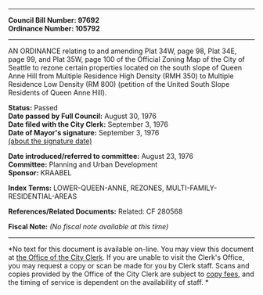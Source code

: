 * * * * *  
  
**Council Bill Number: [](#h0)[](#h2)97692**   
**Ordinance Number: 105792**  
  
* * * * *  
  
AN ORDINANCE relating to and amending Plat 34W, page 98, Plat 34E, page 99, and Plat 35W, page 100 of the Official Zoning Map of the City of Seattle to rezone certain properties located on the south slope of Queen Anne Hill from Multiple Residence High Density (RMH 350) to Multiple Residence Low Density (RM 800) (petition of the United South Slope Residents of Queen Anne Hill).  
  
**Status:** Passed   
**Date passed by Full Council:** August 30, 1976   
**Date filed with the City Clerk:** September 3, 1976   
**Date of Mayor's signature:** September 3, 1976   
[(about the signature date)](/~public/approvaldate.htm)   
  
  
**Date introduced/referred to committee:** August 23, 1976   
**Committee:** Planning and Urban Development   
**Sponsor:** KRAABEL   
  
**Index Terms:** LOWER-QUEEN-ANNE, REZONES, MULTI-FAMILY-RESIDENTIAL-AREAS  
  
**References/Related Documents:** Related: CF 280568  
  
**Fiscal Note:** *(No fiscal note available at this time)*  
  
* * * * *  
  
*No text for this document is available on-line. You may view this document at [the Office of the City Clerk](http://www.seattle.gov/leg/clerk/contactUs.htm). If you are unable to visit the Clerk's Office, you may request a copy or scan be made for you by Clerk staff. Scans and copies provided by the Office of the City Clerk are subject to [copy fees](http://clerk.seattle.gov/~public/clerkfees.htm), and the timing of service is dependent on the availability of staff. *  
  
  
